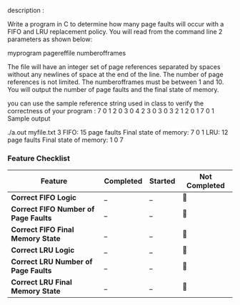description :

Write a program in C to determine how many page faults will occur with a FIFO and LRU replacement policy. You will read from the command line 2 parameters as shown below:

myprogram pagereffile numberofframes

The file will have an integer set of page references separated by spaces without any newlines of space at the end of the line. The number of page references is not limited. The numberofframes must be between 1 and 10. You will output the number of page faults and the final state of memory.

you can use the sample reference string used in class to verify the correctness of your program : 
7 0 1 2 0 3 0 4 2 3 0 3 0 3 2 1 2 0 1 7 0 1
Sample output

./a.out myfile.txt 3
FIFO: 15 page faults
Final state of memory: 7 0 1 
LRU: 12 page faults
Final state of memory: 1 0 7 

### Feature Checklist

| Feature                                | Completed | Started | Not Completed |
|-----------------------------------------|------------|----------|--------|
| **Correct FIFO Logic**                  | _ | _ | 🚩 |
| **Correct FIFO Number of Page Faults**  | _ | _ | 🚩 |
| **Correct FIFO Final Memory State**     | _ | _ | 🚩 |
| **Correct LRU Logic**                   | _ | _ | 🚩 |
| **Correct LRU Number of Page Faults**   | _ | _ | 🚩 |
| **Correct LRU Final Memory State**      | _ | _ | 🚩 |